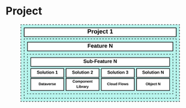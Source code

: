 # Project

<figure><img src="../.gitbook/assets/project-structure.png" alt=""><figcaption></figcaption></figure>
